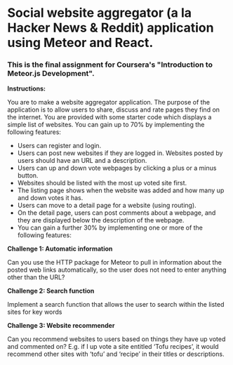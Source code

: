 # Social website aggregator (a la Hacker News & Reddit) application using Meteor and React.

### This is the final assignment for Coursera's "Introduction to Meteor.js Development".

__Instructions:__

You are to make a website aggregator application. The purpose of the application is to allow users to share, discuss and rate pages they find on the internet. You are provided with some starter code which displays a simple list of websites. You can gain up to 70% by implementing the following features:

 - Users can register and login.
 - Users can post new websites if they are logged in. Websites posted by users should have an URL and a description.
 - Users can up and down vote webpages by clicking a plus or a minus button.
 - Websites should be listed with the most up voted site first.
 - The listing page shows when the website was added and how many up and down votes it has.
 - Users can move to a detail page for a website (using routing).
 - On the detail page, users can post comments about a webpage, and they are displayed below the description of the webpage.
 - You can gain a further 30% by implementing one or more of the following features:

__Challenge 1: Automatic information__

Can you use the HTTP package for Meteor to pull in information about the posted web links automatically, so the user does not need to enter anything other than the URL?

__Challenge 2: Search function__

Implement a search function that allows the user to search within the listed sites for key words

__Challenge 3: Website recommender__

Can you recommend websites to users based on things they have up voted and commented on? E.g. if I up vote a site entitled ‘Tofu recipes’, it would recommend other sites with ‘tofu’ and ‘recipe’ in their titles or descriptions.